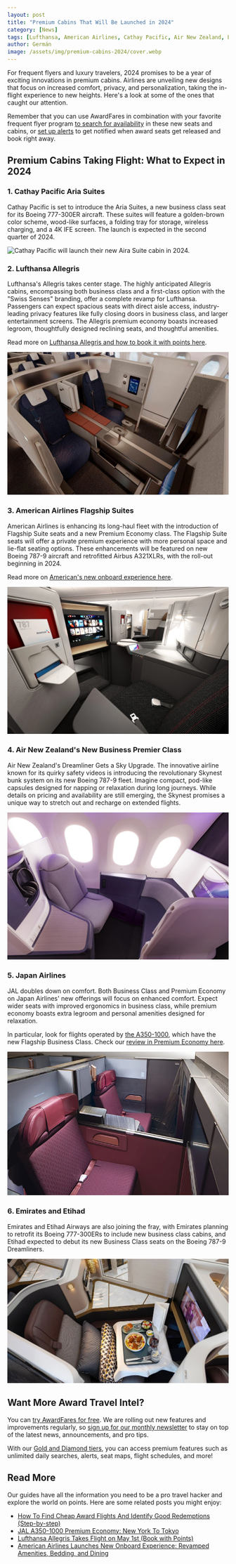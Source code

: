 ```yaml
---
layout: post
title: "Premium Cabins That Will Be Launched in 2024"
category: [News]
tags: [Lufthansa, American Airlines, Cathay Pacific, Air New Zealand, Emirates, Etihad, JAL]
author: Germán
image: /assets/img/premium-cabins-2024/cover.webp
---
```


For frequent flyers and luxury travelers, 2024 promises to be a year of exciting innovations in premium cabins. Airlines are unveiling new designs that focus on increased comfort, privacy, and personalization, taking the in-flight experience to new heights. Here's a look at some of the ones that caught our attention.

Remember that you can use AwardFares in combination with your favorite frequent flyer program [to search for availability](https://awardfares.com/search) in these new seats and cabins, or [set up alerts](https://blog.awardfares.com/alerts/) to get notified when award seats get released and book right away.

## Premium Cabins Taking Flight: What to Expect in 2024

### 1. Cathay Pacific Aria Suites

Cathay Pacific is set to introduce the Aria Suites, a new business class seat for its Boeing 777-300ER aircraft. These suites will feature a golden-brown color scheme, wood-like surfaces, a folding tray for storage, wireless charging, and a 4K IFE screen. The launch is expected in the second quarter of 2024​​.

<img src="../assets/img/premium-cabins-2024/cathay-pacific-aria-suite.avif" alt="Cathay Pacific will launch their new Aira Suite cabin in 2024." class="noborder"/>

### 2. Lufthansa Allegris

Lufthansa's Allegris takes center stage. The highly anticipated Allegris cabins, encompassing both business class and a first-class option with the "Swiss Senses" branding, offer a complete revamp for Lufthansa. Passengers can expect spacious seats with direct aisle access, industry-leading privacy features like fully closing doors in business class, and larger entertainment screens. The Allegris premium economy boasts increased legroom, thoughtfully designed reclining seats, and thoughtful amenities.

Read more on [Lufthansa Allegris and how to book it with points here](https://blog.awardfares.com/lufthansa-allegris-first-flight/).

<img src="../assets/img/premium-cabins-2024/lh-allegris.webp" alt="Lufthansa will launch their new Allegris cabin in 2024." class="noborder"/>

### 3. American Airlines Flagship Suites

American Airlines is enhancing its long-haul fleet with the introduction of Flagship Suite seats and a new Premium Economy class. The Flagship Suite seats will offer a private premium experience with more personal space and lie-flat seating options. These enhancements will be featured on new Boeing 787-9 aircraft and retrofitted Airbus A321XLRs, with the roll-out beginning in 2024.

Read more on [American's new onboard experience here](https://blog.awardfares.com/american-new-onboard-experience/).

<img src="../assets/img/premium-cabins-2024/american-flagship-suite.webp" alt="American Airlines will launch their new Flaghip Suites in 2024." class="noborder"/>

### 4. Air New Zealand's New Business Premier Class

Air New Zealand's Dreamliner Gets a Sky Upgrade. The innovative airline known for its quirky safety videos is introducing the revolutionary Skynest bunk system on its new Boeing 787-9 fleet. Imagine compact, pod-like capsules designed for napping or relaxation during long journeys. While details on pricing and availability are still emerging, the Skynest promises a unique way to stretch out and recharge on extended flights.

<img src="../assets/img/premium-cabins-2024/air-new-zealand.webp" alt="Air New Zealand will launch their new Premier Business Class cabin in 2024." class="noborder"/>

### 5. Japan Airlines

JAL doubles down on comfort. Both Business Class and Premium Economy on Japan Airlines' new offerings will focus on enhanced comfort. Expect wider seats with improved ergonomics in business class, while premium economy boasts extra legroom and personal amenities designed for relaxation.

In particular, look for flights operated by [the A350-1000](https://blog.awardfares.com/jal-a350-premium-economy-review/), which have the new Flagship Business Class. Check our [review in Premium Economy here](https://blog.awardfares.com/jal-a350-premium-economy-review/).

<img src="../assets/img/premium-cabins-2024/jal-business.webp" alt="Recently launched Flagship Business Class on JAL's A350-100 ." class="noborder"/>

### 6. Emirates and Etihad

Emirates and Etihad Airways are also joining the fray, with Emirates planning to retrofit its Boeing 777-300ERs to include new business class cabins, and Etihad expected to debut its new Business Class seats on the Boeing 787-9 Dreamliners.

<img src="../assets/img/premium-cabins-2024/etihad.webp" alt="Etihad will debut it's new Business Class on the Boeing 787-9 Dreamliner." class="noborder"/>

## Want More Award Travel Intel?

You can [try AwardFares for free](https://awardfares.com/). We are rolling out new features and improvements regularly, so [sign up for our monthly newsletter](https://awardfares.com/newsletter) to stay on top of the latest news, announcements, and pro tips.

With our [Gold and Diamond tiers](https://awardfares.com/pricing), you can access premium features such as unlimited daily searches, alerts, seat maps, flight schedules, and more!

## Read More

Our guides have all the information you need to be a pro travel hacker and explore the world on points. Here are some related posts you might enjoy:

- [How To Find Cheap Award Flights And Identify Good Redemptions (Step-by-step)](https://blog.awardfares.com/how-to-find-cheap-award-flights/)
- [JAL A350-1000 Premium Economy: New York To Tokyo](https://blog.awardfares.com/jal-a350-premium-economy-review/)
- [Lufthansa Allegris Takes Flight on May 1st (Book with Points)](https://blog.awardfares.com/lufthansa-allegris-first-flight/)
- [American Airlines Launches New Onboard Experience: Revamped Amenities, Bedding, and Dining](https://blog.awardfares.com/american-new-onboard-experience/)